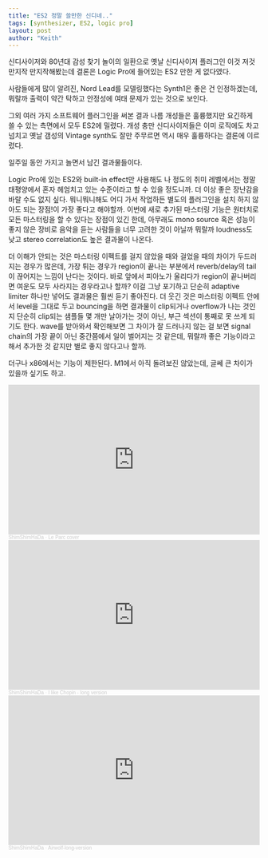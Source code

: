 ```yaml
---
title: "ES2 정말 쓸만한 신디네.."
tags: [synthesizer, ES2, logic pro]
layout: post
author: "Keith"
---
```


신디사이저와 80년대 감성 찾기 놀이의 일환으로 옛날 신디사이저 플러그인 이것 저것 만지작 만지작해봤는데 결론은 Logic Pro에 들어있는 ES2 만한 게 없다였다.

사람들에게 많이 알려진, Nord Lead를 모델링했다는 Synth1은 좋은 건 인정하겠는데, 뭐랄까 출력이 약간 탁하고 안정성에 여태 문제가 있는 것으로 보인다.

그외 여러 가지 소프트웨어 플러그인을 써본 결과 나름 개성들은 훌륭했지만 요긴하게 쓸 수 있는 측면에서 모두 ES2에 밀렸다. 개성 충만 신디사이저들은 이미 로직에도 차고 넘치고 옛날 갬성의 Vintage synth도 잘만 주무르면 역시 매우 훌륭하다는 결론에 이르렀다.

일주일 동안 가지고 놀면서 남긴 결과물들이다.

Logic Pro에 있는 ES2와 built-in effect만 사용해도 나 정도의 취미 레벨에서는 정말 태평양에서 혼자 헤엄치고 있는 수준이라고 할 수 있을 정도니까. 더 이상 좋은 장난감을 바랄 수도 없지 싶다. 뭐니뭐니해도 어디 가서 작업하든 별도의 플러그인을 설치 하지 않아도 되는 장점!이 가장 좋다고 해야할까. 이번에 새로 추가된 마스터링 기능은 원터치로 모든 마스터링을 할 수 있다는 장점이 있긴 한데, 아무래도 mono source 혹은 성능이 좋지 않은 장비로 음악을 듣는 사람들을 너무 고려한 것이 아닐까 뭐랄까 loudness도 낮고 stereo correlation도 높은 결과물이 나온다. 

더 이해가 안되는 것은 마스터링 이펙트를 걸지 않았을 때와 걸었을 때의 차이가 두드러지는 경우가 많은데, 가장 튀는 경우가 region이 끝나는 부분에서 reverb/delay의 tail이 끊어지는 느낌이 난다는 것이다. 바로 앞에서 피아노가 울리다가 region이 끝나버리면 여운도 모두 사라지는 경우라고나 할까? 이걸 그냥 포기하고 단순히 adaptive limiter 하나만 넣어도 결과물은 훨씬 듣기 좋아진다. 더 웃긴 것은 마스터링 이펙트 안에서 level을 그대로 두고 bouncing을 하면 결과물이 clip되거나 overflow가 나는 것인지 단순히 clip되는 샘플들 몇 개만 날아가는 것이 아닌, 부근 섹션이 통째로 못 쓰게 되기도 한다. wave를 받아와서 확인해보면 그 차이가 잘 드러나지 않는 걸 보면 signal chain의 가장 끝이 아닌 중간쯤에서 일이 벌어지는 것 같은데, 뭐랄까 좋은 기능이라고 해서 추가한 것 같지만 별로 좋지 않다고나 할까. 

더구나 x86에서는 기능이 제한된다. M1에서 아직 돌려보진 않았는데, 글쎄 큰 차이가 있을까 싶기도 하고.

<iframe width="100%" height="300" scrolling="no" frameborder="no" allow="autoplay" src="https://w.soundcloud.com/player/?url=https%3A//api.soundcloud.com/tracks/1838117307&color=%23ff5500&auto_play=false&hide_related=false&show_comments=true&show_user=true&show_reposts=false&show_teaser=true&visual=true"></iframe><div style="font-size: 10px; color: #cccccc;line-break: anywhere;word-break: normal;overflow: hidden;white-space: nowrap;text-overflow: ellipsis; font-family: Interstate,Lucida Grande,Lucida Sans Unicode,Lucida Sans,Garuda,Verdana,Tahoma,sans-serif;font-weight: 100;"><a href="https://soundcloud.com/zzzzbabebabe" title="ShimShimHaDa" target="_blank" style="color: #cccccc; text-decoration: none;">ShimShimHaDa</a> · <a href="https://soundcloud.com/zzzzbabebabe/le-parc-cover" title="Le Parc cover" target="_blank" style="color: #cccccc; text-decoration: none;">Le Parc cover</a></div>
<iframe width="100%" height="300" scrolling="no" frameborder="no" allow="autoplay" src="https://w.soundcloud.com/player/?url=https%3A//api.soundcloud.com/tracks/1838116536&color=%23ff5500&auto_play=false&hide_related=false&show_comments=true&show_user=true&show_reposts=false&show_teaser=true&visual=true"></iframe><div style="font-size: 10px; color: #cccccc;line-break: anywhere;word-break: normal;overflow: hidden;white-space: nowrap;text-overflow: ellipsis; font-family: Interstate,Lucida Grande,Lucida Sans Unicode,Lucida Sans,Garuda,Verdana,Tahoma,sans-serif;font-weight: 100;"><a href="https://soundcloud.com/zzzzbabebabe" title="ShimShimHaDa" target="_blank" style="color: #cccccc; text-decoration: none;">ShimShimHaDa</a> · <a href="https://soundcloud.com/zzzzbabebabe/i-like-chopin-long-version" title="I like Chopin - long version" target="_blank" style="color: #cccccc; text-decoration: none;">I like Chopin - long version</a></div>
<iframe width="100%" height="300" scrolling="no" frameborder="no" allow="autoplay" src="https://w.soundcloud.com/player/?url=https%3A//api.soundcloud.com/tracks/1838107242&color=%23ff5500&auto_play=false&hide_related=false&show_comments=true&show_user=true&show_reposts=false&show_teaser=true&visual=true"></iframe><div style="font-size: 10px; color: #cccccc;line-break: anywhere;word-break: normal;overflow: hidden;white-space: nowrap;text-overflow: ellipsis; font-family: Interstate,Lucida Grande,Lucida Sans Unicode,Lucida Sans,Garuda,Verdana,Tahoma,sans-serif;font-weight: 100;"><a href="https://soundcloud.com/zzzzbabebabe" title="ShimShimHaDa" target="_blank" style="color: #cccccc; text-decoration: none;">ShimShimHaDa</a> · <a href="https://soundcloud.com/zzzzbabebabe/air-wolf-long-version" title="Airwolf-long-version" target="_blank" style="color: #cccccc; text-decoration: none;">Airwolf-long-version</a></div>
